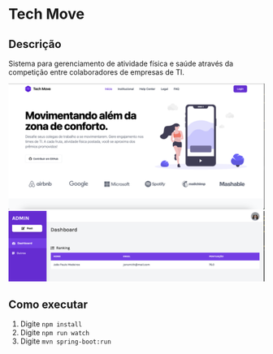 # Tech Move

## Descrição
Sistema para gerenciamento de atividade física e saúde através da competição entre colaboradores de empresas de TI.

<img src="docs/landing-page-screenshot.png">
<img src="docs/dashboard-screenshot.png">

## Como executar
1. Digite `npm install`
2. Digite `npm run watch`
3. Digite `mvn spring-boot:run`